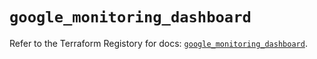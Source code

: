 # `google_monitoring_dashboard`

Refer to the Terraform Registory for docs: [`google_monitoring_dashboard`](https://registry.terraform.io/providers/hashicorp/google-beta/4.77.0/docs/resources/google_monitoring_dashboard).
